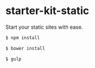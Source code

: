 # starter-kit-static

Start your static sites with ease.

```sh
$ npm install

$ bower install

$ gulp
```
